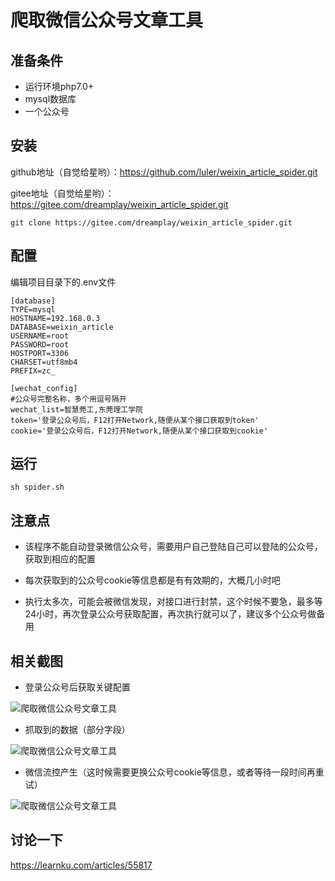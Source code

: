 爬取微信公众号文章工具
===============

## 准备条件

* 运行环境php7.0+
* mysql数据库
* 一个公众号

## 安装

github地址（自觉给星哟）：https://github.com/luler/weixin_article_spider.git

gitee地址（自觉给星哟）：https://gitee.com/dreamplay/weixin_article_spider.git

~~~
git clone https://gitee.com/dreamplay/weixin_article_spider.git
~~~

## 配置

编辑项目目录下的.env文件

```
[database]
TYPE=mysql
HOSTNAME=192.168.0.3
DATABASE=weixin_article
USERNAME=root
PASSWORD=root
HOSTPORT=3306
CHARSET=utf8mb4
PREFIX=zc_

[wechat_config]
#公众号完整名称，多个用逗号隔开
wechat_list=智慧莞工,东莞理工学院
token='登录公众号后，F12打开Network,随便从某个接口获取到token'
cookie='登录公众号后，F12打开Network,随便从某个接口获取到cookie'
```

## 运行

```
sh spider.sh
```

## 注意点

* 该程序不能自动登录微信公众号，需要用户自己登陆自己可以登陆的公众号，获取到相应的配置

* 每次获取到的公众号cookie等信息都是有有效期的，大概几小时吧

* 执行太多次，可能会被微信发现，对接口进行封禁，这个时候不要急，最多等24小时，再次登录公众号获取配置，再次执行就可以了，建议多个公众号做备用

## 相关截图

- 登录公众号后获取关键配置

![爬取微信公众号文章工具](https://cdn.learnku.com/uploads/images/202103/31/31440/io9Q79gLnx.png!large)

- 抓取到的数据（部分字段）

![爬取微信公众号文章工具](https://cdn.learnku.com/uploads/images/202103/30/31440/lq6VCpvHit.png!large)

- 微信流控产生（这时候需要更换公众号cookie等信息，或者等待一段时间再重试）

![爬取微信公众号文章工具](https://cdn.learnku.com/uploads/images/202103/30/31440/hnrPn3YdFO.png!large)

## 讨论一下

https://learnku.com/articles/55817